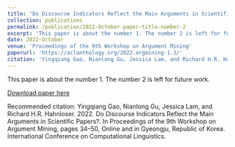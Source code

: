 ```yaml
---
title: "Do Discourse Indicators Reflect the Main Arguments in Scientific Papers?"
collection: publications
permalink: /publication/2022-October-paper-title-number-2
excerpt: 'This paper is about the number 1. The number 2 is left for future work.'
date: 2022-October
venue: 'Proceedings of the 9th Workshop on Argument Mining'
paperurl: 'https://aclanthology.org/2022.argmining-1.3/'
citation: 'Yingqiang Gao, Nianlong Gu, Jessica Lam, and Richard H.R. Hahnloser. 2022. Do Discourse Indicators Reflect the Main Arguments in Scientific Papers?. In Proceedings of the 9th Workshop on Argument Mining, pages 34–50, Online and in Gyeongju, Republic of Korea. International Conference on Computational Linguistics.'
---
```

This paper is about the number 1. The number 2 is left for future work.

[Download paper here](https://aclanthology.org/2022.argmining-1.3/)

Recommended citation: Yingqiang Gao, Nianlong Gu, Jessica Lam, and Richard H.R. Hahnloser. 2022. Do Discourse Indicators Reflect the Main Arguments in Scientific Papers?. In Proceedings of the 9th Workshop on Argument Mining, pages 34–50, Online and in Gyeongju, Republic of Korea. International Conference on Computational Linguistics.